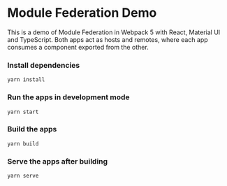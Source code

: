 # Module Federation Demo

This is a demo of Module Federation in Webpack 5 
with React, Material UI and TypeScript.
Both apps act as hosts and remotes, 
where each app consumes a component exported 
from the other.

### Install dependencies
`yarn install`

### Run the apps in development mode
`yarn start`

### Build the apps
`yarn build`

### Serve the apps after building
`yarn serve`
